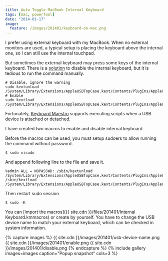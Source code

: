 ```yaml
---
title: Auto Toggle MacBook Internal Keyboard
tags: [mac, powerTool]
date: "2014-01-17"
image:
  feature: /images/201401/keyboard-on-mac.png
---
```


I prefer using external keyboard with my MacBook. When no external monitors
are used, a typical setup is placing the keyboard above the internal one, so I
can still use the internal touchpad.

But sometimes the external keyboard may press some keys of the internal
keyboard. There is a
[solution](http://forums.macrumors.com/showthread.php?t=433407) to disable the
internal keyboard, but it is tedious to run the command manually.

    # Disable, ignore the warning
    sudo kextunload /System/Library/Extensions/AppleUSBTopCase.kext/Contents/PlugIns/AppleUSBTCKeyboard.kext/
    # Enable
    sudo kextload /System/Library/Extensions/AppleUSBTopCase.kext/Contents/PlugIns/AppleUSBTCKeyboard.kext/

Fortunately, [Keyboard Maestro](http://www.keyboardmaestro.com/main/) supports
executing scripts when a USB device is attached or detached.

<!--more-->

I have created two macros to enable and disable
internal keyboard.

Before the macros can be used, you must setup sudoers to allow running the
command without password.

    $ sudo visudo

And append following line to the file and save it.

    %admin ALL = NOPASSWD: /sbin/kextunload /System/Library/Extensions/AppleUSBTopCase.kext/Contents/PlugIns/AppleUSBTCKeyboard.kext, /sbin/kextload /System/Library/Extensions/AppleUSBTopCase.kext/Contents/PlugIns/AppleUSBTCKeyboard.kext

Then restart sudo session

    $ sudo -K

You can [import the macros]({{ site.cdn }}/files/201401/Internal Keyboard.kmmacros) or create by
yourself. You have to change the USB device name to match your external
keyboard, which can be checked in system information.

{% capture images %}
  {{ site.cdn }}/images/201401/usb-device-name.png
  {{ site.cdn }}/images/201401/enable.png
  {{ site.cdn }}/images/201401/disable.png
{% endcapture %}
{% include gallery images=images caption="Popup snapshot" cols=3 %}
